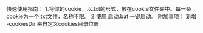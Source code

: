 快速使用指南：
  1.将你的cookie，以.txt的形式，放在cookie文件夹中。每一条cookie为一个.txt文件，名称不限。
  2.使用 启动.bat 一键启动。
附加事项：
新增 -cookiesDir 来自定义cookies目录位置
